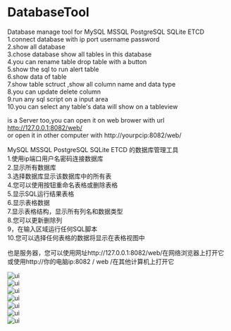 # DatabaseTool
Database manage tool for MySQL MSSQL PostgreSQL  SQLite  ETCD 
1.connect database with ip port username password  
2.show all database   
3.chose database show all tables in this database  
4.you can rename table drop table with a button   
5.show the sql to run alert table  
6.show data of table  
7.show table sctruct ,show all column name and data type   
8.you can update delete column   
9.run any sql script on a input area   
10.you can select any table's data will show on a tableview  
  
is a Server too,you can open it on web brower with url http://127.0.0.1:8082/web/  
or open it in other computer with  http://yourpcip:8082/web/  


MySQL MSSQL PostgreSQL  SQLite  ETCD  的数据库管理工具  
1.使用ip端口用户名密码连接数据库  
2.显示所有数据库  
3.选择数据库显示该数据库中的所有表  
4.您可以使用按钮重命名表格或删除表格  
5.显示SQL运行结果表格  
6.显示表格数据  
7.显示表格结构，显示所有列名和数据类型  
8.您可以更新删除列  
9，在输入区域运行任何SQL脚本  
10.您可以选择任何表格的数据将显示在表格视图中  
  
也是服务器，您可以使用网址http://127.0.0.1:8082/web/在网络浏览器上打开它  
或使用http://你的电脑ip:8082 / web /在其他计算机上打开它  


![ui](http://www.iosbuy.com/app/images/dbmanage/1.PNG)  
![ui](http://www.iosbuy.com/app/images/dbmanage/2.PNG)  
![ui](http://www.iosbuy.com/app/images/dbmanage/7.PNG)  
![ui](http://www.iosbuy.com/app/images/dbmanage/4.PNG)  
![ui](https://github.com/zzxap/DatabaseTool/blob/master/images/5.png?raw=true)  
![ui](https://github.com/zzxap/DatabaseTool/blob/master/images/6.png?raw=true)  
![ui](https://github.com/zzxap/DatabaseTool/blob/master/images/7.png?raw=true)  

